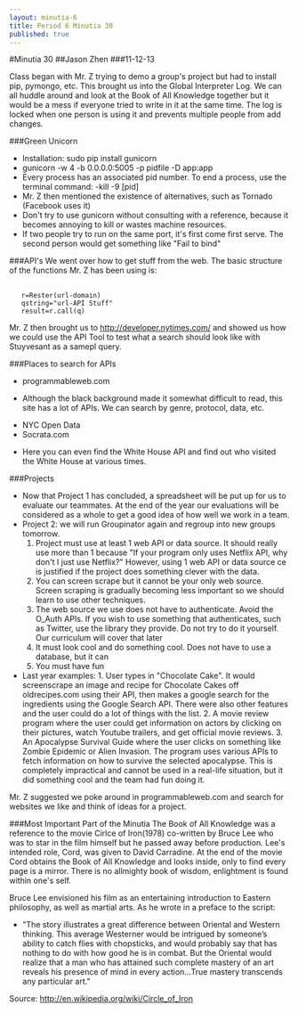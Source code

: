 ```yaml
---
layout: minutia-6
title: Period 6 Minutia 30
published: true
---
```


#Minutia 30
##Jason Zhen
###11-12-13

Class began with Mr. Z trying to demo a group's project but had to install pip, pymongo, etc. This brought us into the Global Interpreter Log. We can all huddle around and look at the Book of All Knowledge together but it would be a mess if everyone tried to write in it at the same time. The log is locked when one person is using it and prevents multiple people from add changes.

###Green Unicorn
* Installation: sudo pip install gunicorn
* gunicorn -w 4 -b 0.0.0.0:5005 -p pidfile -D app:app
* Every process has an associated pid number. To end a process, use the terminal command: -kill -9 [pid]
* Mr. Z then mentioned the existence of alternatives, such as Tornado (Facebook uses it)
* Don't try to use gunicorn without consulting with a reference, because it becomes annoying to kill or wastes machine resources.
* If two people try to run on the same port, it's first come first serve. The second person would get something like "Fail to bind"

###API's
We went over how to get stuff from the web. The basic structure of the functions Mr. Z has been using is:
<pre> <code>
   r=Rester(url-domain)
   qstring="url-API Stuff"
   result=r.call(q)
</pre></code>

Mr. Z then brought us to http://developer.nytimes.com/ and showed us how we could use the API Tool to test what a search should look like with Stuyvesant as a samepl query.

###Places to search for APIs
* programmableweb.com
 - Although the black background made it somewhat difficult to read, this site has a lot of APIs. We can search by genre, protocol, data, etc.
* NYC Open Data
* Socrata.com
 - Here you can even find the White House API and find out who visited the White House at various times.</li>

###Projects
* Now that Project 1 has concluded, a spreadsheet will be put up for us to evaluate our teammates. At the end of the year our evaluations will be considered as a whole to get a good idea of how well we work in a team.
* Project 2: we will run Groupinator again and regroup into new groups tomorrow.
	 1. Project must use at least 1 web API or data source. It should really use more than 1 because "If your program only uses Netflix API, why don't I just use Netflix?" However, using 1 web API or data source ce is justified if the project does something clever with the data.
	 2. You can screen scrape but it cannot be your only web source. Screen scraping is gradually becoming less important so we should learn to use other techniques.
	 3. The web source we use does not have to authenticate. Avoid the O_Auth APIs. If you wish to use something that authenticates, such as Twitter, use the library they provide. Do not try to do it yourself. Our curriculum will cover that later
	 4. It must look cool and do something cool. Does not have to use a database, but it can
	 5. You must have fun</li>
* Last year examples:
      1. User types in "Chocolate Cake". It would screenscrape an image and recipe for Chocolate Cakes off oldrecipes.com using their API, then makes a google search for the ingredients using the Google Search API. There were also other features and the user could do a lot of things with the list.
      2. A movie review program where the user could get information on actors by clicking on their pictures, watch Youtube trailers, and get official movie reviews.
      3. An Apocalypse Survival Guide where the user clicks on something like Zombie Epidemic or Alien Invasion. The program uses various APIs to fetch information on how to survive the selected apocalypse. This is completely impractical and cannot be used in a real-life situation, but it did something cool and the team had fun doing it.

Mr. Z suggested we poke around in programmableweb.com and search for websites we like and think of ideas for a project. 

###Most Important Part of the Minutia
The Book of All Knowledge was a reference to the movie Cirlce of Iron(1978) co-written by Bruce Lee who was to star in the film himself but he passed away before production. Lee's intended role, Cord, was given to David Carradine. At the end of the movie Cord obtains the Book of All Knowledge and looks inside, only to find every page is a mirror. There is no allmighty book of wisdom, enlightment is found within one's self. 

Bruce Lee envisioned his film as an entertaining introduction to Eastern philosophy, as well as martial arts. As he wrote in a preface to the script:
* "The story illustrates a great difference between Oriental and Western thinking. This average Westerner would be intrigued by someone’s ability to catch flies with chopsticks, and would probably say that has nothing to do with how good he is in combat. But the Oriental would realize that a man who has attained such complete mastery of an art reveals his presence of mind in every action...True mastery transcends any particular art."

Source: http://en.wikipedia.org/wiki/Circle_of_Iron